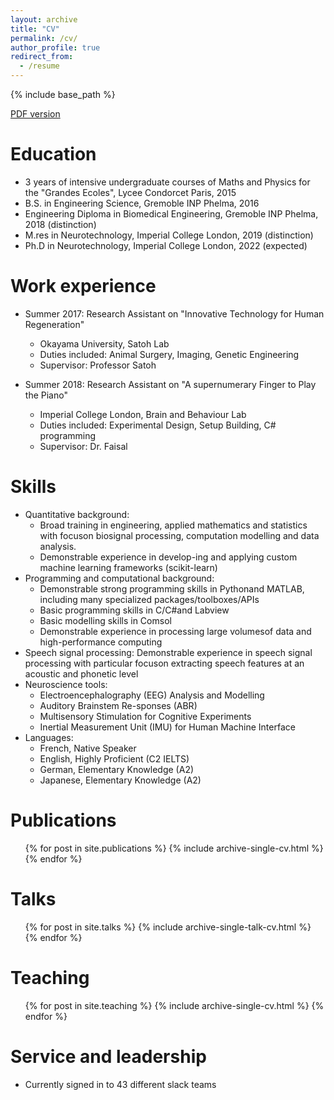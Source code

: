 ```yaml
---
layout: archive
title: "CV"
permalink: /cv/
author_profile: true
redirect_from:
  - /resume
---
```


{% include base_path %}

[PDF version](https://phg17.github.io/files/CV(2).pdf)

Education
======
* 3 years of intensive undergraduate courses of Maths and Physics for the "Grandes Ecoles", Lycee Condorcet Paris, 2015
* B.S. in Engineering Science, Gremoble INP Phelma, 2016 
* Engineering Diploma in Biomedical Engineering, Gremoble INP Phelma, 2018 (distinction)
* M.res in Neurotechnology, Imperial College London, 2019 (distinction)
* Ph.D in Neurotechnology, Imperial College London, 2022 (expected)

Work experience
======
* Summer 2017: Research Assistant on "Innovative Technology for Human Regeneration"
  * Okayama University, Satoh Lab
  * Duties included: Animal Surgery, Imaging, Genetic Engineering
  * Supervisor: Professor Satoh

* Summer 2018: Research Assistant on "A supernumerary Finger to Play the Piano" 
  * Imperial College London, Brain and Behaviour Lab
  * Duties included: Experimental Design, Setup Building, C# programming
  * Supervisor: Dr. Faisal
  
Skills
======
* Quantitative background: 
  * Broad training in engineering, applied mathematics and statistics with focuson biosignal processing, computation modelling and data analysis. 
  * Demonstrable experience in develop-ing and applying custom machine learning frameworks (scikit-learn)
* Programming and computational background:
  * Demonstrable strong programming skills in Pythonand MATLAB, including many specialized packages/toolboxes/APIs
  * Basic programming skills in C/C#and Labview
  * Basic modelling skills in Comsol
  * Demonstrable experience in processing large volumesof data and high-performance computing
* Speech signal processing:  Demonstrable experience in speech signal processing with particular focuson extracting speech features at an acoustic and phonetic level
* Neuroscience tools:  
  * Electroencephalography (EEG) Analysis and Modelling 
  * Auditory Brainstem Re-sponses (ABR) 
  * Multisensory Stimulation for Cognitive Experiments 
  * Inertial Measurement Unit (IMU) for Human Machine Interface
* Languages:
  * French, Native Speaker
  * English, Highly Proficient (C2 IELTS)
  * German, Elementary Knowledge (A2)
  * Japanese, Elementary Knowledge (A2)

Publications
======
  <ul>{% for post in site.publications %}
    {% include archive-single-cv.html %}
  {% endfor %}</ul>
  
Talks
======
  <ul>{% for post in site.talks %}
    {% include archive-single-talk-cv.html %}
  {% endfor %}</ul>
  
Teaching
======
  <ul>{% for post in site.teaching %}
    {% include archive-single-cv.html %}
  {% endfor %}</ul>
  
Service and leadership
======
* Currently signed in to 43 different slack teams
